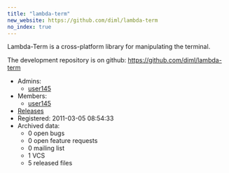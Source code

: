 ```yaml
---
title: "lambda-term"
new_website: https://github.com/diml/lambda-term
no_index: true
---
```


Lambda-Term is a cross-platform library for manipulating the terminal.

The development repository is on github: https://github.com/diml/lambda-term


* Admins:
  * [user145](/users/user145)
* Members:
  * [user145](/users/user145)
* [Releases](https://download.ocamlcore.org/lambda-term)
* Registered: 2011-03-05 08:54:33
* Archived data:
  * 0 open bugs
  * 0 open feature requests
  * 0 mailing list
  * 1 VCS
  * 5 released files
